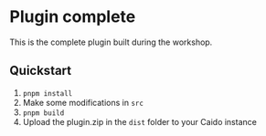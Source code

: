 # Plugin complete

This is the complete plugin built during the workshop.

## Quickstart

1. `pnpm install`
1. Make some modifications in `src`
1. `pnpm build`
1. Upload the plugin.zip in the `dist` folder to your Caido instance
